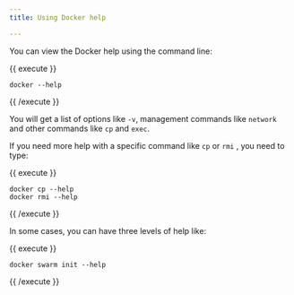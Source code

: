 ```yaml
---
title: Using Docker help

---
```

You can view the Docker help using the command line:

{{ execute }}
```
docker --help
```
{{ /execute }}

You will get a list of options like `-v`, management commands like `network` and other commands like `cp` and `exec`.

If you need more help with a specific command like `cp` or `rmi` , you need to type:

{{ execute }}
```
docker cp --help
docker rmi --help
```
{{ /execute }}

In some cases, you can have three levels of help like:

{{ execute }}
```
docker swarm init --help
```
{{ /execute }}